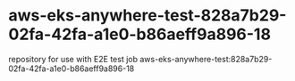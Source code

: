 # aws-eks-anywhere-test-828a7b29-02fa-42fa-a1e0-b86aeff9a896-18
repository for use with E2E test job aws-eks-anywhere-test:828a7b29-02fa-42fa-a1e0-b86aeff9a896-18
